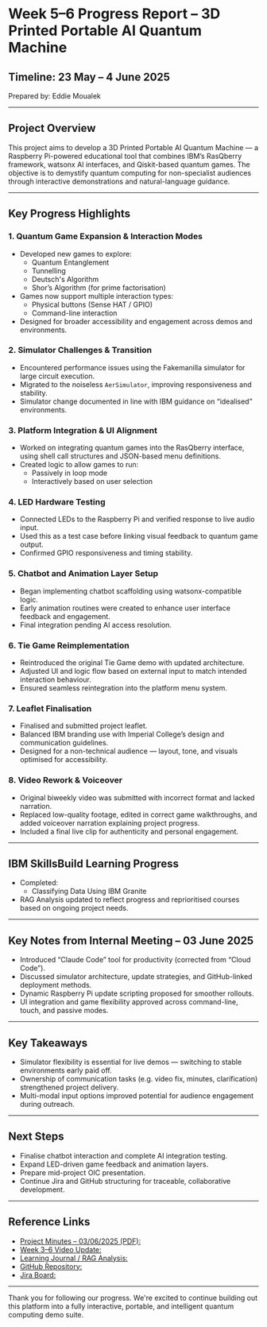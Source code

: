# Week 5–6 Progress Report – 3D Printed Portable AI Quantum Machine

## Timeline: 23 May – 4 June 2025  
Prepared by: Eddie Moualek

---

## Project Overview

This project aims to develop a 3D Printed Portable AI Quantum Machine — a Raspberry Pi-powered educational tool that combines IBM’s RasQberry framework, watsonx AI interfaces, and Qiskit-based quantum games. The objective is to demystify quantum computing for non-specialist audiences through interactive demonstrations and natural-language guidance.

---

## Key Progress Highlights

### 1. Quantum Game Expansion & Interaction Modes
- Developed new games to explore:
  - Quantum Entanglement
  - Tunnelling
  - Deutsch's Algorithm
  - Shor’s Algorithm (for prime factorisation)
- Games now support multiple interaction types:
  - Physical buttons (Sense HAT / GPIO)
  - Command-line interaction
- Designed for broader accessibility and engagement across demos and environments.

### 2. Simulator Challenges & Transition
- Encountered performance issues using the Fakemanilla simulator for large circuit execution.
- Migrated to the noiseless `AerSimulator`, improving responsiveness and stability.
- Simulator change documented in line with IBM guidance on “idealised” environments.

### 3. Platform Integration & UI Alignment
- Worked on integrating quantum games into the RasQberry interface, using shell call structures and JSON-based menu definitions.
- Created logic to allow games to run:
  - Passively in loop mode
  - Interactively based on user selection

### 4. LED Hardware Testing
- Connected LEDs to the Raspberry Pi and verified response to live audio input.
- Used this as a test case before linking visual feedback to quantum game output.
- Confirmed GPIO responsiveness and timing stability.

### 5. Chatbot and Animation Layer Setup
- Began implementing chatbot scaffolding using watsonx-compatible logic.
- Early animation routines were created to enhance user interface feedback and engagement.
- Final integration pending AI access resolution.

### 6. Tie Game Reimplementation
- Reintroduced the original Tie Game demo with updated architecture.
- Adjusted UI and logic flow based on external input to match intended interaction behaviour.
- Ensured seamless reintegration into the platform menu system.

### 7. Leaflet Finalisation
- Finalised and submitted project leaflet.
- Balanced IBM branding use with Imperial College’s design and communication guidelines.
- Designed for a non-technical audience — layout, tone, and visuals optimised for accessibility.

### 8. Video Rework & Voiceover
- Original biweekly video was submitted with incorrect format and lacked narration.
- Replaced low-quality footage, edited in correct game walkthroughs, and added voiceover narration explaining project progress.
- Included a final live clip for authenticity and personal engagement.

---

## IBM SkillsBuild Learning Progress

- Completed:
  - Classifying Data Using IBM Granite
- RAG Analysis updated to reflect progress and reprioritised courses based on ongoing project needs.

---

## Key Notes from Internal Meeting – 03 June 2025

- Introduced “Claude Code” tool for productivity (corrected from “Cloud Code”).
- Discussed simulator architecture, update strategies, and GitHub-linked deployment methods.
- Dynamic Raspberry Pi update scripting proposed for smoother rollouts.
- UI integration and game flexibility approved across command-line, touch, and passive modes.

---

## Key Takeaways

- Simulator flexibility is essential for live demos — switching to stable environments early paid off.
- Ownership of communication tasks (e.g. video fix, minutes, clarification) strengthened project delivery.
- Multi-modal input options improved potential for audience engagement during outreach.

---

## Next Steps

- Finalise chatbot interaction and complete AI integration testing.
- Expand LED-driven game feedback and animation layers.
- Prepare mid-project OIC presentation.
- Continue Jira and GitHub structuring for traceable, collaborative development.

---

## Reference Links

- [Project Minutes – 03/06/2025 (PDF):](https://1drv.ms/b/c/1772c53d76259fc4/EXuCs8A4DbhCuAW8g1zfctYBbxj7GsIyjUK4-_qUwMNh_w?e=f5GYdg)
- [Week 3–6 Video Update:](https://1drv.ms/v/c/1772c53d76259fc4/EUK-lWt6yeRLuQLRQlDd9acBM8vOAQppoUycONMfOCWMKw?e=OLRzbD)
- [Learning Journal / RAG Analysis:](https://docs.google.com/spreadsheets/d/1sF9Oc2OouF73Z6AvovJ69b6G2dEbBKRIfdPd3dAS7XI/edit?usp=sharing)
- [GitHub Repository:](https://github.com/EddieMoualek2003/ibm_imperial_qc)
- [Jira Board:](https://team9ibmquantum.atlassian.net/jira/software/projects/AQMP/summary?atlOrigin=eyJpIjoiN2IwNmVlOTcwNTMwNGExOTk2MTJkYjA2Y2VlOTk2OGUiLCJwIjoiaiJ9)

---

Thank you for following our progress. We're excited to continue building out this platform into a fully interactive, portable, and intelligent quantum computing demo suite.
